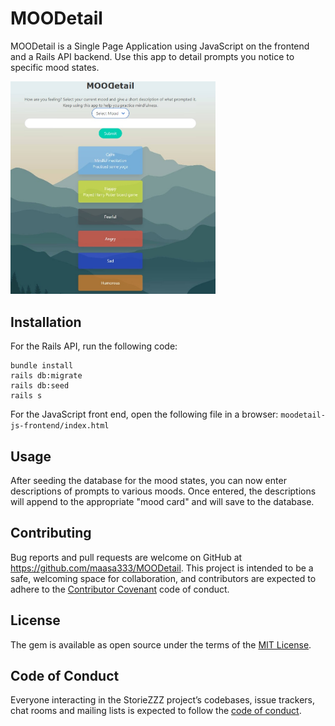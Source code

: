 # MOODetail

MOODetail is a Single Page Application using JavaScript on the frontend and a Rails API backend. Use this app to detail prompts you notice to specific mood states. 

<img src="MOODetail_screenshot.png" alt="MOODetail screenshot" width="65%"/>

## Installation

For the Rails API, run the following code: 

```cd moodetail-api
bundle install
rails db:migrate
rails db:seed
rails s
```
For the JavaScript front end, open the following file in a browser: `moodetail-js-frontend/index.html`

## Usage

After seeding the database for the mood states, you can now enter descriptions of prompts to various moods.  Once entered, the descriptions will append to the appropriate "mood card" and will save to the database. 

## Contributing

Bug reports and pull requests are welcome on GitHub at https://github.com/maasa333/MOODetail. This project is intended to be a safe, welcoming space for collaboration, and contributors are expected to adhere to the [Contributor Covenant](http://contributor-covenant.org) code of conduct.

## License

The gem is available as open source under the terms of the [MIT License](https://opensource.org/licenses/MIT).

## Code of Conduct

Everyone interacting in the StorieZZZ project’s codebases, issue trackers, chat rooms and mailing lists is expected to follow the [code of conduct](https://github.com/maasa333/MOODetail/blob/master/CODE_OF_CONDUCT.md).
